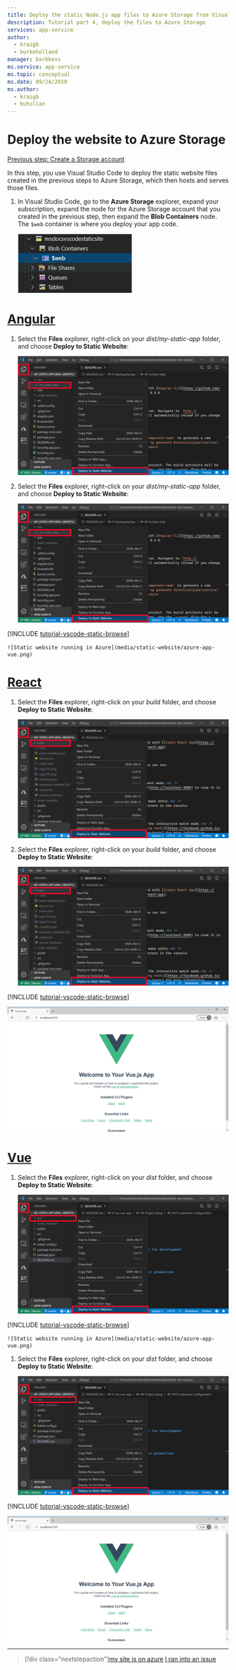 ```yaml
---
title: Deploy the static Node.js app files to Azure Storage from Visual Studio Code
description: Tutorial part 4, deploy the files to Azure Storage
services: app-service
author:
  - kraigb
  - burkeholland
manager: barbkess
ms.service: app-service
ms.topic: conceptual
ms.date: 09/24/2019
ms.author:
  - kraigb
  - buhollan
---
```


# Deploy the website to Azure Storage

[Previous step: Create a Storage account](tutorial-vscode-static-website-node-03.md)

In this step, you use Visual Studio Code to deploy the static website files created in the previous steps to Azure Storage, which then hosts and serves those files.

1. In Visual Studio Code, go to the **Azure Storage** explorer, expand your subscription, expand the node for the Azure Storage account that you created in the previous step, then expand the **Blob Containers** node. The `$web` container is where you deploy your app code.

   ![Azure Storage nodes in the Azure Storage explorer](media/static-website/storage-nodes.png)

# [Angular](#tab/angular)

1. Select the **Files** explorer, right-click on your _dist/my-static-app_ folder, and choose **Deploy to Static Website**:

   ![Deploy to Static Website command](media/static-website/deploy-build-angular.png)

1. Select the **Files** explorer, right-click on your _dist/my-static-app_ folder, and choose **Deploy to Static Website**:

   ![Deploy to Static Website command](media/static-website/deploy-build-angular.png)

[!INCLUDE [tutorial-vscode-static-browse](includes/tutorial-vscode-static-browse.md)]

    ![Static website running in Azure](media/static-website/azure-app-vue.png)

# [React](#tab/react)

1. Select the **Files** explorer, right-click on your _build_ folder, and choose **Deploy to Static Website**:

   ![Deploy to Static Website command](media/static-website/deploy-build-react.png)

1. Select the **Files** explorer, right-click on your _build_ folder, and choose **Deploy to Static Website**:

   ![Deploy to Static Website command](media/static-website/deploy-build-react.png)

[!INCLUDE [tutorial-vscode-static-browse](includes/tutorial-vscode-static-browse.md)]

![Static website running in Azure](media/static-website/azure-app-vue.png)

# [Vue](#tab/vue)

1. Select the **Files** explorer, right-click on your _dist_ folder, and choose **Deploy to Static Website**:

   ![Deploy to Static Website command](media/static-website/deploy-build-vue.png)

[!INCLUDE [tutorial-vscode-static-browse](includes/tutorial-vscode-static-browse.md)]

    ![Static website running in Azure](media/static-website/azure-app-vue.png)

1. Select the **Files** explorer, right-click on your _dist_ folder, and choose **Deploy to Static Website**:

   ![Deploy to Static Website command](media/static-website/deploy-build-vue.png)

[!INCLUDE [tutorial-vscode-static-browse](includes/tutorial-vscode-static-browse.md)]

![Static website running in Azure](media/static-website/azure-app-vue.png)

---

> [!div class="nextstepaction"][my site is on azure](tutorial-vscode-static-website-node-05.md) [I ran into an issue](https://www.research.net/r/PWZWZ52?tutorial=node-deployment-staticwebsite&step=create-storage)
